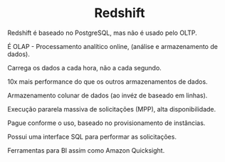 <h1 align="center">Redshift</h1>

Redshift é baseado no PostgreSQL, mas não é usado pelo OLTP.

É OLAP - Processamento analítico online, (análise e armazenamento de dados).

Carrega os dados a cada hora, não a cada segundo.

10x mais performance do que os outros armazenamentos de dados.

Armazenamento colunar de dados (ao invéz de baseado em linhas).

Execução pararela massiva de solicitações (MPP), alta disponibilidade.

Pague conforme o uso, baseado no provisionamento de instâncias.

Possui uma interface SQL para performar as solicitações.

Ferramentas para BI assim como Amazon Quicksight.